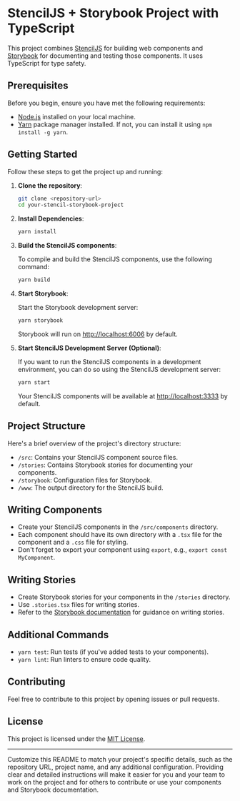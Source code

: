 
# StencilJS + Storybook Project with TypeScript

This project combines [StencilJS](https://stenciljs.com/) for building web components and [Storybook](https://storybook.js.org/) for documenting and testing those components. It uses TypeScript for type safety.

## Prerequisites

Before you begin, ensure you have met the following requirements:

- [Node.js](https://nodejs.org/) installed on your local machine.
- [Yarn](https://yarnpkg.com/) package manager installed. If not, you can install it using `npm install -g yarn`.

## Getting Started

Follow these steps to get the project up and running:

1. **Clone the repository**:

   ```bash
   git clone <repository-url>
   cd your-stencil-storybook-project
   ```

2. **Install Dependencies**:

   ```bash
   yarn install
   ```

3. **Build the StencilJS components**:

   To compile and build the StencilJS components, use the following command:

   ```bash
   yarn build
   ```

4. **Start Storybook**:

   Start the Storybook development server:

   ```bash
   yarn storybook
   ```

   Storybook will run on [http://localhost:6006](http://localhost:6006) by default.

5. **Start StencilJS Development Server (Optional)**:

   If you want to run the StencilJS components in a development environment, you can do so using the StencilJS development server:

   ```bash
   yarn start
   ```

   Your StencilJS components will be available at [http://localhost:3333](http://localhost:3333) by default.

## Project Structure

Here's a brief overview of the project's directory structure:

- `/src`: Contains your StencilJS component source files.
- `/stories`: Contains Storybook stories for documenting your components.
- `/storybook`: Configuration files for Storybook.
- `/www`: The output directory for the StencilJS build.

## Writing Components

- Create your StencilJS components in the `/src/components` directory.
- Each component should have its own directory with a `.tsx` file for the component and a `.css` file for styling.
- Don't forget to export your component using `export`, e.g., `export const MyComponent`.

## Writing Stories

- Create Storybook stories for your components in the `/stories` directory.
- Use `.stories.tsx` files for writing stories.
- Refer to the [Storybook documentation](https://storybook.js.org/docs/react/get-started/introduction) for guidance on writing stories.

## Additional Commands

- `yarn test`: Run tests (if you've added tests to your components).
- `yarn lint`: Run linters to ensure code quality.

## Contributing

Feel free to contribute to this project by opening issues or pull requests.

## License

This project is licensed under the [MIT License](LICENSE).

---

Customize this README to match your project's specific details, such as the repository URL, project name, and any additional configuration. Providing clear and detailed instructions will make it easier for you and your team to work on the project and for others to contribute or use your components and Storybook documentation.